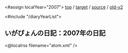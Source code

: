 <#assign localYear="2007">
[top](https://igapyon.github.io/diary/) 
/ [target](https://igapyon.github.io/diary/${localYear}/index.html) 
/ [source](https://github.com/igapyon/diary/blob/gh-pages/${localYear}/index.html.src.md) 
/ [old-v2](http://www.igapyon.jp/igapyon/diary/idxall.html) 

<#include "/diaryYearList">

## いがぴょんの日記：2007年の日記

<@localrss filename="atom.xml" />
